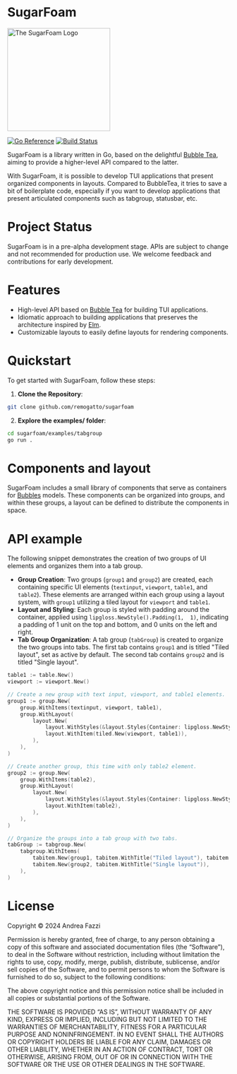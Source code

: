 # SugarFoam
<p>
  <img src="https://github.com/remogatto/sugarfoam/assets/22067/c87fca22-65bf-4492-aebd-e5b739a7b7c8" width="233" alt="The SugarFoam Logo">
</p>

[![Go Reference](https://pkg.go.dev/badge/github.com/remogatto/sugarfoam.svg)](https://pkg.go.dev/github.com/remogatto/sugarfoam)
[![Build Status](https://github.com/remogatto/sugarfoam/workflows/build/badge.svg)](https://github.com/remogatto/sugarfoam/actions)

SugarFoam is a library written in Go, based on the delightful [Bubble
Tea](https://github.com/charmbracelet/bubbletea), aiming to provide a higher-level API compared to the latter. 

With SugarFoam, it is possible to develop TUI applications that present organized components in layouts. Compared to BubbleTea, it tries to save a bit of boilerplate code, especially if you want to develop applications that present articulated components such as tabgroup, statusbar, etc.

# Project Status

SugarFoam is in a pre-alpha development stage. APIs are subject to change and not recommended for production use. We welcome feedback and contributions for early development.

# Features

- High-level API based on [Bubble
Tea](https://github.com/charmbracelet/bubbletea) for building TUI applications.
- Idiomatic approach to building applications that preserves the architecture inspired by [Elm](https://guide.elm-lang.org/architecture/).
- Customizable layouts to easily define layouts for rendering components.

# Quickstart

To get started with SugarFoam, follow these steps:

1. **Clone the Repository**:

```bash
git clone github.com/remogatto/sugarfoam
```

2. **Explore the examples/ folder**:

```bash
cd sugarfoam/examples/tabgroup
go run .
```

# Components and layout

SugarFoam includes a small library of components that serve as containers for [Bubbles](https://github.com/charmbracelet/bubbletea) models. These components can be organized into groups, and within these groups, a layout can be defined to distribute the components in space.

# API example

The following snippet demonstrates the creation of two groups of UI elements and organizes them into a tab group.

- **Group Creation**: Two groups (`group1` and `group2`) are created, each containing specific UI elements (`textinput`, `viewport`, `table1`, and `table2`). These elements are arranged within each group using a layout system, with `group1` utilizing a tiled layout for `viewport` and `table1`.
- **Layout and Styling**: Each group is styled with padding around the container, applied using `lipgloss.NewStyle().Padding(1,  1)`, indicating a padding of  1 unit on the top and bottom, and  0 units on the left and right.
- **Tab Group Organization**: A tab group (`tabGroup`) is created to organize the two groups into tabs. The first tab contains `group1` and is titled "Tiled layout", set as active by default. The second tab contains `group2` and is titled "Single layout".

```go
table1 := table.New()
viewport := viewport.New()

// Create a new group with text input, viewport, and table1 elements.
group1 := group.New(
	group.WithItems(textinput, viewport, table1),
	group.WithLayout(
		layout.New(
			layout.WithStyles(&layout.Styles{Container: lipgloss.NewStyle().Padding(1, 1)}),
			layout.WithItem(tiled.New(viewport, table1)),
		),
	),
)

// Create another group, this time with only table2 element.
group2 := group.New(
	group.WithItems(table2),
	group.WithLayout(
		layout.New(
			layout.WithStyles(&layout.Styles{Container: lipgloss.NewStyle().Padding(1, 1)}),
			layout.WithItem(table2),
		),
	),
)

// Organize the groups into a tab group with two tabs.
tabGroup := tabgroup.New(
	tabgroup.WithItems(
		tabitem.New(group1, tabitem.WithTitle("Tiled layout"), tabitem.WithActive(true)),
		tabitem.New(group2, tabitem.WithTitle("Single layout")),
	),
)
```

# License

Copyright © 2024 Andrea Fazzi

Permission is hereby granted, free of charge, to any person obtaining a copy of this software and associated documentation files (the “Software”), to deal in the Software without restriction, including without limitation the rights to use, copy, modify, merge, publish, distribute, sublicense, and/or sell copies of the Software, and to permit persons to whom the Software is furnished to do so, subject to the following conditions:

The above copyright notice and this permission notice shall be included in all copies or substantial portions of the Software.

THE SOFTWARE IS PROVIDED “AS IS”, WITHOUT WARRANTY OF ANY KIND, EXPRESS OR IMPLIED, INCLUDING BUT NOT LIMITED TO THE WARRANTIES OF MERCHANTABILITY, FITNESS FOR A PARTICULAR PURPOSE AND NONINFRINGEMENT. IN NO EVENT SHALL THE AUTHORS OR COPYRIGHT HOLDERS BE LIABLE FOR ANY CLAIM, DAMAGES OR OTHER LIABILITY, WHETHER IN AN ACTION OF CONTRACT, TORT OR OTHERWISE, ARISING FROM, OUT OF OR IN CONNECTION WITH THE SOFTWARE OR THE USE OR OTHER DEALINGS IN THE SOFTWARE.

